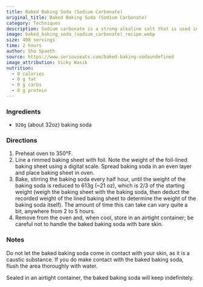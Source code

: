 ```yaml
---
title: Baked Baking Soda (Sodium Carbonate)
original_title: Baked Baking Soda (Sodium Carbonate)
category: Techniques
description: Sodium carbonate is a strong alkaline salt that is used in making ramen (noodles), among other foods. Heating baking soda makes it transform from sodium bicarbonate into sodium carbonate, which is a stronger alkaline salt.
image: baked_baking_soda_(sodium_carbonate)_recipe.webp
size: 408 servings
time: 2 hours
author: Sho Spaeth
source: https://www.seriouseats.com/baked-baking-sodaundefined
image_attribution: Vicky Wasik
nutrition: 
  - 0 calories
  - 0 g fat
  - 0 g carbs
  - 0 g protein
---
```


### Ingredients

* `920g` (about 32oz) baking soda

### Directions

1. Preheat oven to 350°F.
2. Line a rimmed baking sheet with foil. Note the weight of the foil-lined baking sheet using a digital scale. Spread baking soda in an even layer and place baking sheet in oven.
3. Bake, stirring the baking soda every half hour, until the weight of the baking soda is reduced to 613g (~21 oz), which is 2/3 of the starting weight (weigh the baking sheet with the baking soda, then deduct the recorded weight of the lined baking sheet to determine the weight of the baking soda itself). The amount of time this can take can vary quite a bit, anywhere from 2 to 5 hours.
4. Remove from the oven and, when cool, store in an airtight container; be careful not to handle the baked baking soda with bare skin.

### Notes

Do not let the baked baking soda come in contact with your skin, as it is a caustic substance. If you do make contact with the baked baking soda, flush the area thoroughly with water.

Sealed in an airtight container, the baked baking soda will keep indefinitely.